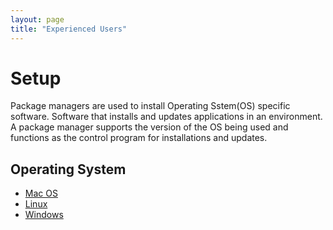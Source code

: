 ```yaml
---
layout: page
title: "Experienced Users"
---
```

# Setup

Package managers are used to install Operating Sstem(OS) specific software. Software that installs and updates applications in an environment. A package manager supports the version of the OS being used and functions as the control program for installations and updates.


## Operating System
* [Mac OS](/hapi-dev-setup/mac)
* [Linux](/hapi-dev-setup/linux)
* [Windows](/hapi-dev-setup/windows) 

